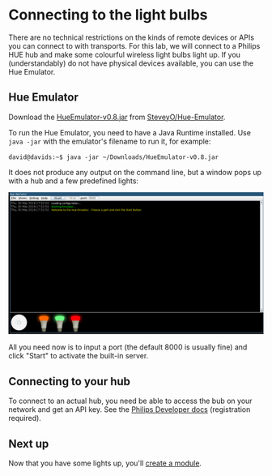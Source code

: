 # Connecting to the light bulbs

There are no technical restrictions on the kinds of remote devices or APIs you can connect to with transports. For this lab, we will connect to a Philips HUE hub and make some colourful wireless light bulbs light up. If you (understandably) do not have physical devices available, you can use the Hue Emulator.

## Hue Emulator

Download the [HueEmulator-v0.8.jar](https://github.com/SteveyO/Hue-Emulator/blob/master/HueEmulator-v0.8.jar) from [SteveyO/Hue-Emulator](https://github.com/SteveyO/Hue-Emulator).

To run the Hue Emulator, you need to have a Java Runtime installed. Use `java -jar` with the emulator's filename to run it, for example:

```
david@davids:~$ java -jar ~/Downloads/HueEmulator-v0.8.jar
```

It does not produce any output on the command line, but a window pops up with a hub and a few predefined lights:

![](./02-connecting-to-the-lightbulbs-emulator.png)

All you need now is to input a port (the default 8000 is usually fine) and click "Start" to activate the built-in server.

## Connecting to your hub

To connect to an actual hub, you need be able to access the bub on your network and get an API key. See the [Philips Developer docs](http://www.developers.meethue.com/documentation/getting-started) (registration required).


## Next up

Now that you have some lights up, you'll [create a module](./03-creating-a-new-module.md).
